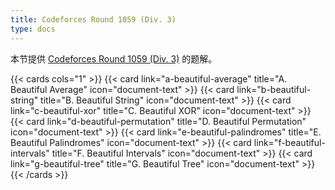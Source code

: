 ```yaml
---
title: Codeforces Round 1059 (Div. 3)
type: docs
---
```


本节提供 [Codeforces Round 1059 (Div. 3)](https://codeforces.com/contest/2156) 的题解。

{{< cards cols="1" >}}
  {{< card link="a-beautiful-average" title="A. Beautiful Average" icon="document-text" >}}
  {{< card link="b-beautiful-string" title="B. Beautiful String" icon="document-text" >}}
  {{< card link="c-beautiful-xor" title="C. Beautiful XOR" icon="document-text" >}}
  {{< card link="d-beautiful-permutation" title="D. Beautiful Permutation" icon="document-text" >}}
  {{< card link="e-beautiful-palindromes" title="E. Beautiful Palindromes" icon="document-text" >}}
  {{< card link="f-beautiful-intervals" title="F. Beautiful Intervals" icon="document-text" >}}
  {{< card link="g-beautiful-tree" title="G. Beautiful Tree" icon="document-text" >}}
{{< /cards >}}
